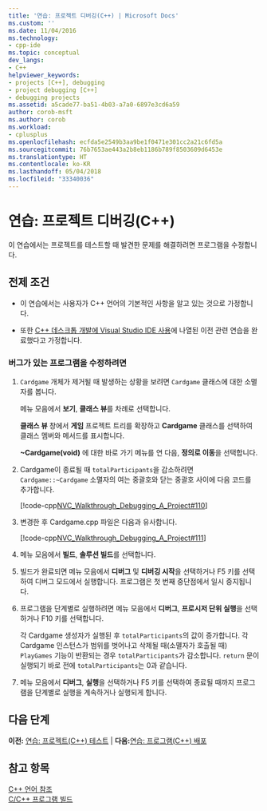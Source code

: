 ```yaml
---
title: '연습: 프로젝트 디버깅(C++) | Microsoft Docs'
ms.custom: ''
ms.date: 11/04/2016
ms.technology:
- cpp-ide
ms.topic: conceptual
dev_langs:
- C++
helpviewer_keywords:
- projects [C++], debugging
- project debugging [C++]
- debugging projects
ms.assetid: a5cade77-ba51-4b03-a7a0-6897e3cd6a59
author: corob-msft
ms.author: corob
ms.workload:
- cplusplus
ms.openlocfilehash: ecfda5e2549b3aa9be1f0471e301cc2a21c6fd5a
ms.sourcegitcommit: 76b7653ae443a2b8eb1186b789f8503609d6453e
ms.translationtype: HT
ms.contentlocale: ko-KR
ms.lasthandoff: 05/04/2018
ms.locfileid: "33340036"
---
```

# <a name="walkthrough-debugging-a-project-c"></a>연습: 프로젝트 디버깅(C++)
이 연습에서는 프로젝트를 테스트할 때 발견한 문제를 해결하려면 프로그램을 수정합니다.  
  
## <a name="prerequisites"></a>전제 조건  
  
-   이 연습에서는 사용자가 C++ 언어의 기본적인 사항을 알고 있는 것으로 가정합니다.  
  
-   또한 [C++ 데스크톱 개발에 Visual Studio IDE 사용](../ide/using-the-visual-studio-ide-for-cpp-desktop-development.md)에 나열된 이전 관련 연습을 완료했다고 가정합니다.  
  
### <a name="to-fix-a-program-that-has-a-bug"></a>버그가 있는 프로그램을 수정하려면  
  
1.  `Cardgame` 개체가 제거될 때 발생하는 상황을 보려면 `Cardgame` 클래스에 대한 소멸자를 봅니다.  
  
     메뉴 모음에서 **보기**, **클래스 뷰**를 차례로 선택합니다.  
  
     **클래스 뷰** 창에서 **게임** 프로젝트 트리를 확장하고 **Cardgame** 클래스를 선택하여 클래스 멤버와 메서드를 표시합니다.  
  
     **~Cardgame(void)** 에 대한 바로 가기 메뉴를 연 다음, **정의로 이동**을 선택합니다.  
  
2.  Cardgame이 종료될 때 `totalParticipants`을 감소하려면 `Cardgame::~Cardgame` 소멸자의 여는 중괄호와 닫는 중괄호 사이에 다음 코드를 추가합니다.  
  
     [!code-cpp[NVC_Walkthrough_Debugging_A_Project#110](../ide/codesnippet/CPP/walkthrough-debugging-a-project-cpp_1.cpp)]  
  
3.  변경한 후 Cardgame.cpp 파일은 다음과 유사합니다.  
  
     [!code-cpp[NVC_Walkthrough_Debugging_A_Project#111](../ide/codesnippet/CPP/walkthrough-debugging-a-project-cpp_2.cpp)]  
  
4.  메뉴 모음에서 **빌드**, **솔루션 빌드**를 선택합니다.  
  
5.  빌드가 완료되면 메뉴 모음에서 **디버그** 및 **디버깅 시작**을 선택하거나 F5 키를 선택하여 디버그 모드에서 실행합니다. 프로그램은 첫 번째 중단점에서 일시 중지됩니다.  
  
6.  프로그램을 단계별로 실행하려면 메뉴 모음에서 **디버그**, **프로시저 단위 실행**을 선택하거나 F10 키를 선택합니다.  
  
     각 Cardgame 생성자가 실행된 후 `totalParticipants`의 값이 증가합니다. 각 Cardgame 인스턴스가 범위를 벗어나고 삭제될 때(소멸자가 호출될 때) `PlayGames` 기능이 반환되는 경우 `totalParticipants`가 감소합니다. `return` 문이 실행되기 바로 전에 `totalParticipants`는 0과 같습니다.  
  
7.  메뉴 모음에서 **디버그**, **실행**을 선택하거나 F5 키를 선택하여 종료될 때까지 프로그램을 단계별로 실행을 계속하거나 실행되게 합니다.  
  
## <a name="next-steps"></a>다음 단계  
 **이전:** [연습: 프로젝트(C++) 테스트](../ide/walkthrough-testing-a-project-cpp.md) &#124; **다음:**[연습: 프로그램(C++) 배포](../ide/walkthrough-deploying-your-program-cpp.md)  
  
## <a name="see-also"></a>참고 항목  
 [C++ 언어 참조](../cpp/cpp-language-reference.md)   
 [C/C++ 프로그램 빌드](../build/building-c-cpp-programs.md)